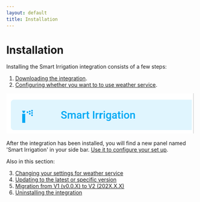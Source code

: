 ```yaml
---
layout: default
title: Installation
---
```

# Installation

Installing the Smart Irrigation integration consists of a few steps:

1. [Downloading the integration](installation-download.md).
2. [Configuring whether you want to to use weather service](installation-weatherservice.md).

![](assets/images/installation-1.png)

After the integration has been installed, you will find a new panel named 'Smart Irrigation' in your side bar. [Use it to configure your set up](configuration.md).

Also in this section:

3. [Changing your settings for weather service](installation-options.md)
4. [Updating to the latest or specific version](installation-updating.md)
5. [Migration from V1 (v0.0.X) to V2 (202X.X.X)](installation-migration.md)
6. [Uninstalling the integration](installation-uninstalling.md)


